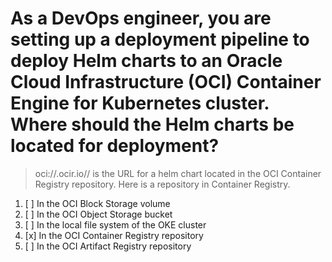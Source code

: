 # As a DevOps engineer, you are setting up a deployment pipeline to deploy Helm charts to an Oracle Cloud Infrastructure (OCI) Container Engine for Kubernetes cluster. Where should the Helm charts be located for deployment?

> oci://<region-key>.ocir.io/<tenancy-namespace>/<repo-name> is the URL for a helm chart located in the OCI Container Registry repository. Here <repo-name> is a repository in Container Registry.

1. [ ] In the OCI Block Storage volume
1. [ ] In the OCI Object Storage bucket
1. [ ] In the local file system of the OKE cluster
1. [x] In the OCI Container Registry repository
1. [ ] In the OCI Artifact Registry repository